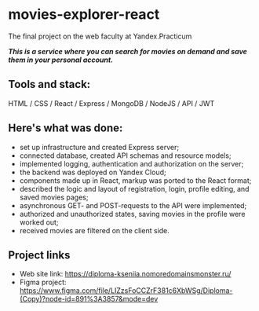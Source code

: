 # movies-explorer-react
The final project on the web faculty at Yandex.Practicum

***This is a service where you can search for movies on demand and save them in your personal account.***


## Tools and stack: 
HTML / CSS / React / Express / MongoDB / NodeJS / API / JWT


## Here's what was done:
* set up infrastructure and created Express server;
* connected database, created API schemas and resource models;
* implemented logging, authentication and authorization on the server;
* the backend was deployed on Yandex Сloud;
* components made up in React, markup was ported to the React format;
* described the logic and layout of registration, login, profile editing, and saved movies pages;
* asynchronous GET- and POST-requests to the API were implemented;
* authorized and unauthorized states, saving movies in the profile were worked out;
* received movies are filtered on the client side.


## Project links
* Web site link: https://diploma-kseniia.nomoredomainsmonster.ru/
* Figma project: https://www.figma.com/file/LIZzsFoCCZrF381c6XbWSg/Diploma-(Copy)?node-id=891%3A3857&mode=dev
  
